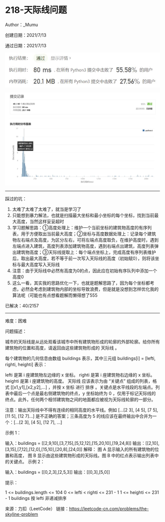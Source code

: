 # 218-天际线问题

Author：_Mumu

创建日期：2021/7/13

通过日期：2021/7/13

![](./通过截图2.jpg)

![](./通过截图1.jpg)

*****

踩过的坑：

1. 太难了太难了太难了，就当是学习了
2. 只能想到暴力解法，也就是扫描最大坐标和最小坐标的每个坐标，找到当前最大高度，当然这样妥妥超时
3. 学习题解思路：①高度处理上：维护一个当前坐标的建筑物高度的有序列表，用于方便取出当前最大高度；②坐标与高度数据处理上：记录每个建筑物左右端点及高度，为区分左右，可将左端点高度取负，在维护高度时，遇到左端点进入建筑，高度列表添加建筑物高度，遇到右端点出建筑，高度列表弹出建筑物高度；③天际线提取上：每个端点坐标上，完成高度有序列表维护后，取出最大高度，若不等于前一次写入天际线的高度（初始赋0），则将该坐标与最大高度写入天际线
4. 注意：由于天际线中必然有高度为0的点，因此应在初始有序队列中添加一个高度0
5. 这么一看，其实我的思路优化一下，也就是题解思路了，因为每个坐标都考虑，必然会考虑到建筑物内部的坐标导致浪费，但是就是没想到怎样优化我的算法呢（可能也有点想看题解而懒得想了555

已解决：40/2157

*****

难度：困难

问题描述：

城市的天际线是从远处观看该城市中所有建筑物形成的轮廓的外部轮廓。给你所有建筑物的位置和高度，请返回由这些建筑物形成的 天际线 。

每个建筑物的几何信息由数组 buildings 表示，其中三元组 buildings[i] = [lefti, righti, heighti] 表示：

lefti 是第 i 座建筑物左边缘的 x 坐标。
righti 是第 i 座建筑物右边缘的 x 坐标。
heighti 是第 i 座建筑物的高度。
天际线 应该表示为由 “关键点” 组成的列表，格式 [[x1,y1],[x2,y2],...] ，并按 x 坐标 进行 排序 。关键点是水平线段的左端点。列表中最后一个点是最右侧建筑物的终点，y 坐标始终为 0 ，仅用于标记天际线的终点。此外，任何两个相邻建筑物之间的地面都应被视为天际线轮廓的一部分。

注意：输出天际线中不得有连续的相同高度的水平线。例如 [...[2 3], [4 5], [7 5], [11 5], [12 7]...] 是不正确的答案；三条高度为 5 的线应该在最终输出中合并为一个：[...[2 3], [4 5], [12 7], ...]

 

示例 1：


输入：buildings = [[2,9,10],[3,7,15],[5,12,12],[15,20,10],[19,24,8]]
输出：[[2,10],[3,15],[7,12],[12,0],[15,10],[20,8],[24,0]]
解释：
图 A 显示输入的所有建筑物的位置和高度，
图 B 显示由这些建筑物形成的天际线。图 B 中的红点表示输出列表中的关键点。
示例 2：

输入：buildings = [[0,2,3],[2,5,3]]
输出：[[0,3],[5,0]]


提示：

1 <= buildings.length <= 104
0 <= lefti < righti <= 231 - 1
1 <= heighti <= 231 - 1
buildings 按 lefti 非递减排序

来源：力扣（LeetCode）
链接：https://leetcode-cn.com/problems/the-skyline-problem